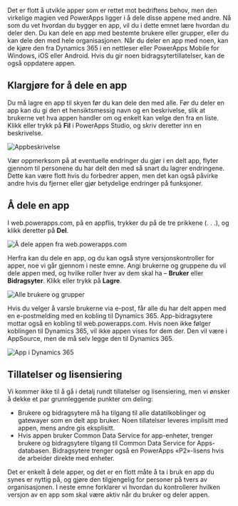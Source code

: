 Det er flott å utvikle apper som er rettet mot bedriftens behov, men den virkelige magien ved PowerApps ligger i å dele disse appene med andre. Nå som du vet hvordan du bygger en app, vil du i dette emnet lære hvordan du deler den. Du kan dele en app med bestemte brukere eller grupper, eller du kan dele den med hele organisasjonen. Når du deler en app med noen, kan de kjøre den fra Dynamics 365 i en nettleser eller PowerApps Mobile for Windows, iOS eller Android. Hvis du gir noen bidragsytertillatelser, kan de også oppdatere appen.

## <a name="prepare-to-share-an-app"></a>Klargjøre for å dele en app
Du må lagre en app til skyen før du kan dele den med alle. Før du deler en app kan du gi den et hensiktsmessig navn og en beskrivelse, slik at brukerne vet hva appen handler om og enkelt kan velge den fra en liste. Klikk eller trykk på **Fil** i PowerApps Studio, og skriv deretter inn en beskrivelse.

![Appbeskrivelse](./media/learning-manage-share-apps/app-description.png)

Vær oppmerksom på at eventuelle endringer du gjør i en delt app, flyter gjennom til personene du har delt den med så snart du lagrer endringene. Dette kan være flott hvis du forbedrer appen, men det kan også påvirke andre hvis du fjerner eller gjør betydelige endringer på funksjoner.

## <a name="share-an-app"></a>Å dele en app
I web.powerapps.com, på en appflis, trykker du på de tre prikkene (. . .), og klikk deretter på **Del**.

![Å dele appen fra web.powerapps.com](./media/learning-manage-share-apps/share-app.png)

Herfra kan du dele en app, og du kan også styre versjonskontroller for apper, noe vi går gjennom i neste emne. Angi brukerne og gruppene du vil dele appen med, og hvilke roller hver av dem skal ha – **Bruker** eller **Bidragsyter**. Klikk eller trykk på **Lagre**.

![Alle brukere og grupper](./media/learning-manage-share-apps/select-users.png)

Hvis du velger å varsle brukerne via e-post, får alle du har delt appen med en e-postmelding med en kobling til Dynamics 365. App-bidragsytere mottar også en kobling til web.powerapps.com.  Hvis noen ikke følger koblingen til Dynamics 365, vil ikke appen vises for dem der. Den vil være i AppSource, men de må selv legge den til Dynamics 365.

![App i Dynamics 365](./media/learning-manage-share-apps/dynamics-365.png)

## <a name="permissions-and-licensing"></a>Tillatelser og lisensiering
Vi kommer ikke til å gå i detalj rundt tillatelser og lisensiering, men vi ønsker å dekke et par grunnleggende punkter om deling:

* Brukere og bidragsytere må ha tilgang til alle datatilkoblinger og gatewayer som en delt app bruker. Noen tillatelser leveres implisitt med appen, mens andre gis eksplisitt.
* Hvis appen bruker Common Data Service for app-enheter, trenger brukere og bidragsytere tilgang til Common Data Service for Apps-databasen. Bidragsytere trenger også en PowerApps «P2»-lisens hvis de arbeider direkte med enheter.

Det er enkelt å dele apper, og det er en flott måte å ta i bruk en app du synes er nyttig på, og gjøre den tilgjengelig for personer på tvers av organisasjonen. I neste emne forklarer vi hvordan du kontrollerer hvilken versjon av en app som skal være aktiv når du bruker og deler appen.

